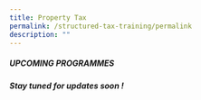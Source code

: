 ```yaml
---
title: Property Tax
permalink: /structured-tax-training/permalink
description: ""
---
```

##### **UPCOMING PROGRAMMES**


##### **Stay tuned for updates soon !**